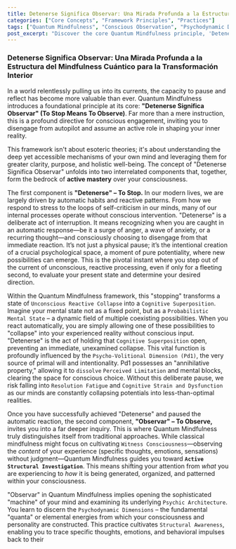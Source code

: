 ```yaml
---
title: Detenerse Significa Observar: Una Mirada Profunda a la Estructura del Mindfulness Cuántico para la Transformación Interior
categories: ["Core Concepts", "Framework Principles", "Practices"]
tags: ["Quantum Mindfulness", "Conscious Observation", "Psychodynamic Dimensions", "Perception", "Self-mastery", "Internal Architecture", "Cognitive Collapse", "Volitional Reframing", "Mindfulness Practices", "Personal Transformation"]
post_excerpt: "Discover the core Quantum Mindfulness principle, 'Detenerse Significa Observar,' a powerful directive for conscious engagement. This post delves into how stopping automatic reactions and structurally observing your inner world allows you to actively shape your reality, moving beyond passive awareness to empowered self-mastery."
---
```

### Detenerse Significa Observar: Una Mirada Profunda a la Estructura del Mindfulness Cuántico para la Transformación Interior

In a world relentlessly pulling us into its currents, the capacity to pause and reflect has become more valuable than ever. Quantum Mindfulness introduces a foundational principle at its core: **"Detenerse Significa Observar" (To Stop Means To Observe)**. Far more than a mere instruction, this is a profound directive for conscious engagement, inviting you to disengage from autopilot and assume an active role in shaping your inner reality.

This framework isn't about esoteric theories; it's about understanding the deep yet accessible mechanisms of your own mind and leveraging them for greater clarity, purpose, and holistic well-being. The concept of "Detenerse Significa Observar" unfolds into two interrelated components that, together, form the bedrock of **active mastery** over your consciousness.

The first component is **"Detenerse" – To Stop.** In our modern lives, we are largely driven by automatic habits and reactive patterns. From how we respond to stress to the loops of self-criticism in our minds, many of our internal processes operate without conscious intervention. "Detenerse" is a deliberate act of interruption. It means recognizing when you are caught in an automatic response—be it a surge of anger, a wave of anxiety, or a recurring thought—and consciously choosing to disengage from that immediate reaction. It’s not just a physical pause; it’s the intentional creation of a crucial psychological space, a moment of pure potentiality, where new possibilities can emerge. This is the pivotal instant where you step out of the current of unconscious, reactive processing, even if only for a fleeting second, to evaluate your present state and determine your desired direction.

Within the Quantum Mindfulness framework, this "stopping" transforms a state of `Unconscious Reactive Collapse` into a `Cognitive Superposition`. Imagine your mental state not as a fixed point, but as a `Probabilistic Mental State` – a dynamic field of multiple coexisting possibilities. When you react automatically, you are simply allowing one of these possibilities to "collapse" into your experienced reality without conscious input. "Detenerse" is the act of holding that `Cognitive Superposition` open, preventing an immediate, unexamined collapse. This vital function is profoundly influenced by the `Psycho-Volitional Dimension (Pd1)`, the very source of primal will and intentionality. Pd1 possesses an "annihilative property," allowing it to `dissolve` `Perceived Limitation` and mental blocks, clearing the space for conscious choice. Without this deliberate pause, we risk falling into `Resolution Fatigue` and `Cognitive Strain and Dysfunction` as our minds are constantly collapsing potentials into less-than-optimal realities.

Once you have successfully achieved "Detenerse" and paused the automatic reaction, the second component, **"Observar" – To Observe,** invites you into a far deeper inquiry. This is where Quantum Mindfulness truly distinguishes itself from traditional approaches. While classical mindfulness might focus on cultivating `Witness Consciousness`—observing the *content* of your experience (specific thoughts, emotions, sensations) without judgment—Quantum Mindfulness guides you toward **`Active Structural Investigation`**. This means shifting your attention from *what* you are experiencing to *how* it is being generated, organized, and patterned within your consciousness.

"Observar" in Quantum Mindfulness implies opening the sophisticated "machine" of your mind and examining its underlying `Psychic Architecture`. You learn to discern the `Psychodynamic Dimensions` – the fundamental "quanta" or elemental energies from which your consciousness and personality are constructed. This practice cultivates `Structural Awareness`, enabling you to trace specific thoughts, emotions, and behavioral impulses back to their